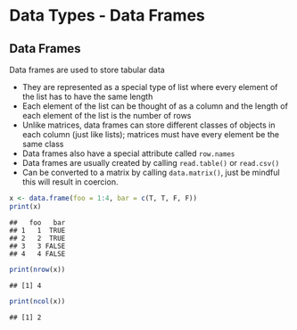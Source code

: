 Data Types - Data Frames
================

## Data Frames

Data frames are used to store tabular data

-   They are represented as a special type of list where every element
    of the list has to have the same length
-   Each element of the list can be thought of as a column and the
    length of each element of the list is the number of rows
-   Unlike matrices, data frames can store different classes of objects
    in each column (just like lists); matrices must have every element
    be the same class
-   Data frames also have a special attribute called `row.names`
-   Data frames are usually created by calling `read.table()` or
    `read.csv()`
-   Can be converted to a matrix by calling `data.matrix()`, just be
    mindful this will result in coercion.

``` r
x <- data.frame(foo = 1:4, bar = c(T, T, F, F))
print(x)
```

    ##   foo   bar
    ## 1   1  TRUE
    ## 2   2  TRUE
    ## 3   3 FALSE
    ## 4   4 FALSE

``` r
print(nrow(x))
```

    ## [1] 4

``` r
print(ncol(x))
```

    ## [1] 2
